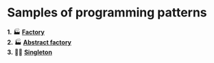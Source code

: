 # Samples of programming patterns

__1.__ 🏭 [**Factory**][1]  
__2.__ 🏭 [**Abstract factory**][2]  
__3.__ 🙋‍♂️ [**Singleton**][3]



[1]:https://github.com/freeky92/LearningPatterns/tree/master/src/main/java/com/asurspace/learning/factory_pattern/factory_pattern
[2]:https://github.com/freeky92/LearningPatterns/tree/master/src/main/java/com/asurspace/learning/factory_pattern/abstract_factory_pattern
[3]:http://google.com
